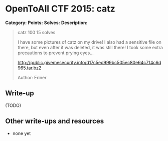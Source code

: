 # OpenToAll CTF 2015: catz

**Category:** 
**Points:** 
**Solves:** 
**Description:** 

> catz
> 100
> 15 solves
> 
> I have some pictures of catz on my drive! I also had a sensitive file on there, but even after it was deleted, it was still there! I took some extra precautions to prevent prying eyes...
> 
> http://public.givemesecurity.info/d17c5ed999bc505ec80e64c714c6d965.tar.bz2
> 
> Author: Eriner

## Write-up

(TODO)

## Other write-ups and resources

* none yet